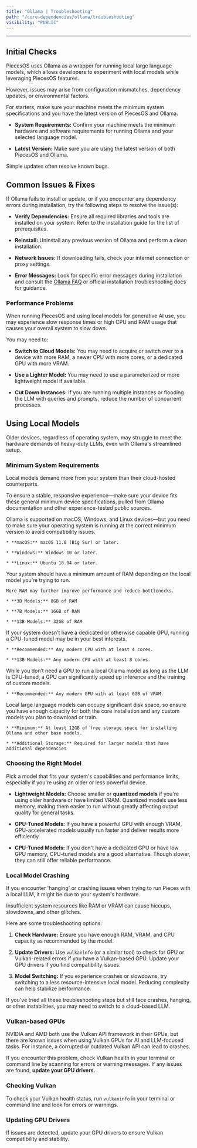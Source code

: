 ```yaml
---
title: "Ollama | Troubleshooting"
path: "/core-dependencies/ollama/troubleshooting"
visibility: "PUBLIC"
---
```

***

## Initial Checks

PiecesOS uses Ollama as a wrapper for running local large language models, which allows developers to experiment with local models while leveraging PiecesOS features.

However, issues may arise from configuration mismatches, dependency updates, or environmental factors. 

For starters, make sure your machine meets the minimum system specifications and you have the latest version of PiecesOS and Ollama.

* **System Requirements:** Confirm your machine meets the minimum hardware and software requirements for running Ollama and your selected language model.

* **Latest Version:** Make sure you are using the latest version of both PiecesOS and Ollama.

<Callout type="info">
  Simple updates often resolve known bugs.
</Callout>

## Common Issues & Fixes

If Ollama fails to install or update, or if you encounter any dependency errors during installation, try the following steps to resolve the issue(s):

* **Verify Dependencies:** Ensure all required libraries and tools are installed on your system. Refer to the installation guide for the list of prerequisites.

* **Reinstall:** Uninstall any previous version of Ollama and perform a clean installation.

* **Network Issues:** If downloading fails, check your internet connection or proxy settings.

* **Error Messages:** Look for specific error messages during installation and consult the <a target="_blank" href="https://github.com/ollama/ollama/blob/main/docs/faq.md">Ollama FAQ</a> or official installation troubleshooting docs for guidance.

### Performance Problems

When running PiecesOS and using local models for generative AI use, you may experience slow response times or high CPU and RAM usage that causes your overall system to slow down.

You may need to:

* **Switch to Cloud Models:** You may need to acquire or switch over to a device with more RAM, a newer CPU with more cores, or a dedicated GPU with more VRAM.

* **Use a Lighter Model:** You may need to use a parameterized or more lightweight model if available.

* **Cut Down Instances:** If you are running multiple instances or flooding the LLM with queries and prompts, reduce the number of concurrent processes.

## Using Local Models

Older devices, regardless of operating system, may struggle to meet the hardware demands of heavy-duty LLMs, even with Ollama's streamlined setup.

### Minimum System Requirements

Local models demand more from your system than their cloud-hosted counterparts.

To ensure a stable, responsive experience—make sure your device fits these general minimum device specifications, pulled from Ollama documentation and other experience-tested public sources.

<Steps>
  <Step title="Operating System">
    Ollama is supported on macOS, Windows, and Linux devices—but you need to make sure your operating system is running at the correct minimum version to avoid compatibility issues.

    * **macOS:** macOS 11.0 (Big Sur) or later.

    * **Windows:** Windows 10 or later.

    * **Linux:** Ubuntu 18.04 or later.
  </Step>

  <Step title="RAM">
    Your system should have a minimum amount of RAM depending on the local model you’re trying to run.

    More RAM may further improve performance and reduce bottlenecks.

    * **3B Models:** 8GB of RAM

    * **7B Models:** 16GB of RAM

    * **13B Models:** 32GB of RAM
  </Step>

  <Step title="CPU">
    If your system doesn’t have a dedicated or otherwise capable GPU, running a CPU-tuned model may be in your best interests.

    * **Recommended:** Any modern CPU with at least 4 cores.

    * **13B Models:** Any modern CPU with at least 8 cores.
  </Step>

  <Step title="GPU">
    While you don’t need a GPU to run a local Ollama model as long as the LLM is CPU-tuned, a GPU can significantly speed up inference and the training of custom models.

    * **Recommended:** Any modern GPU with at least 6GB of VRAM.
  </Step>

  <Step title="Storage Space">
    Local large language models can occupy significant disk space, so ensure you have enough capacity for both the core installation and any custom models you plan to download or train.

    * **Minimum:** At least 12GB of free storage space for installing Ollama and other base models.

    * **Additional Storage:** Required for larger models that have additional dependencies
  </Step>
</Steps>

### Choosing the Right Model

Pick a model that fits your system's capabilities and performance limits, especially if you're using an older or less powerful device.

* **Lightweight Models:** Choose smaller or **quantized models** if you're using older hardware or have limited VRAM. Quantized models use less memory, making them easier to run without greatly affecting output quality for general tasks.

* **GPU-Tuned Models:** If you have a powerful GPU with enough VRAM, GPU-accelerated models usually run faster and deliver results more efficiently.

* **CPU-Tuned Models:** If you don't have a dedicated GPU or have low GPU memory, CPU-tuned models are a good alternative. Though slower, they can still offer reliable performance.

### Local Model Crashing

If you encounter 'hanging' or crashing issues when trying to run Pieces with a local LLM, it might be due to your system's hardware.

Insufficient system resources like RAM or VRAM can cause hiccups, slowdowns, and other glitches.

Here are some troubleshooting options:

1. **Check Hardware:** Ensure you have enough RAM, VRAM, and CPU capacity as recommended by the model.

2. **Update Drivers:** Use `vulkaninfo` (or a similar tool) to check for GPU or Vulkan-related errors if you have a Vulkan-based GPU. Update your GPU drivers if you find compatibility issues.

3. **Model Switching:** If you experience crashes or slowdowns, try switching to a less resource-intensive local model. Reducing complexity can help stabilize performance.

If you've tried all these troubleshooting steps but still face crashes, hanging, or other instabilities, you may need to switch to a cloud-based LLM.

### Vulkan-based GPUs

NVIDIA and AMD both use the Vulkan API framework in their GPUs, but there are known issues when using Vulkan GPUs for AI and LLM-focused tasks. For instance, a corrupted or outdated Vulkan API can lead to crashes.

If you encounter this problem, check Vulkan health in your terminal or command line by scanning for errors or warning messages. If any issues are found, **update your GPU drivers.**

### Checking Vulkan

To check your Vulkan health status, run `vulkaninfo` in your terminal or command line and look for errors or warnings.

### Updating GPU Drivers

If issues are detected, update your GPU drivers to ensure Vulkan compatibility and stability.
